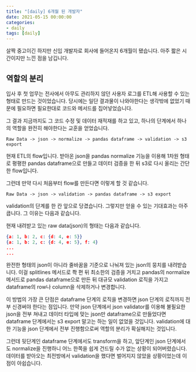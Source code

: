 ```yaml
---
title: "[daily] 6개월 된 개발자"
date: 2021-05-15 00:00:00
categories:
- daily
tags: [daily]
---
```




살짝 중고이긴 하지만 신입 개발자로 회사에 들어온지 6개월이 됐습니다. 아주 짧은 시간이지만 느낀 점을 남깁니다.



## 역할의 분리

입사 후 첫 업무는 전사에서 아무도 관리하지 않던 사용자 로그를 ETL해 사용할 수 있는 형태로 만드는 것이었습니다. 당시에는 일단 결과물이 나와야한다는 생각밖에 없었기 때문에 필요하면 필요한대로 코드와 메서드를 집어넣었습니다. 

그 결과 지금까지도 그 코드 수정 및 데이터 재적재를 하고 있고, 하나의 단계에서 하나의 역할을 완전히 해야한다는 교훈을 얻었습니다.



`Raw Data -> json -> normalize -> pandas dataframe -> validation -> s3 export`

현재 ETL의 flow입니다. 받아온 json을 pandas normalize 기능을 이용해 1차원 형태로 평평한 pandas dataframe으로 만들고 데이터 검증을 한 뒤 s3로 다시 올리는 간단한 flow입니다.



그런데 만약 다시 처음부터 flow를 만든다면 이렇게 할 것 같습니다.

`Raw Data -> json -> validation -> pandas dataframe -> s3 export`



validation의 단계를 한 칸 앞으로 당겼습니다. 그렇지만 얻을 수 있는 기대효과는 아주 큽니다. 그 이유는 다음과 같습니다.

현재 내려받고 있는 raw data(json)의 형태는 다음과 같습니다.

```json
{a: 1, b: 2, c: {d: 4, e: 5}}
{a: 1, b: 2, c: {d: 4, e: 5}, f: 4}
...
...
```

완전한 형태의 json이 아니라 줄바꿈을 기준으로 나눠져 있는 json의 뭉치를 내려받습니다. 이걸 splitlines 메서드로 쫙 편 뒤 최소한의 검증을 거치고 pandas의 normalize 메서드로 pandas dataframe으로 만든 뒤 대규모 validation 로직을 가지고 dataframe의 row나 column을 삭제하거나 변경합니다.

이 방법의 가장 큰 단점은 dataframe 단계의 로직을 변경하면 json 단계의 로직까지 전부 신경써야 한다는 점입니다. 만약 json 단계에서 json validator를 이용해 불필요한 json을 전부 쳐내고 데이터 타입에 맞는 json만 dataframe으로 만들었다면 dataframe 단계에서는 s3 export 말고는 하는 일이 없었을 것입니다. validation에 대한 기능을 json 단계에서 전부 진행함으로써 역할의 분리가 확실해지는 것입니다.

그런데 뒷단계인 dataframe 단계에서도 transform을 하고, 앞단계인 json 단계에서도 normalize을 진행하니 어느 한쪽을 쉽게 건드릴 수가 없는 상황이 되어버렸습니다. 데이터를 받아오는 최전방에서 validation을 했다면 벌어지지 않았을 상황이었는데 이 점이 아쉽습니다.





